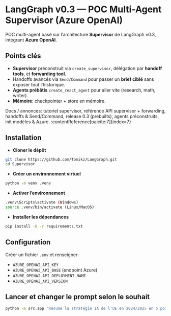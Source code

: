 # LangGraph v0.3 — POC Multi-Agent Supervisor (Azure OpenAI)

POC multi-agent basé sur l’architecture **Supervisor** de LangGraph v0.3, intégrant **Azure OpenAI**.

## Points clés
- **Supervisor** préconstruit via `create_supervisor`, délégation par **handoff tools**, et **forwarding tool**.  
- Handoffs avancés via `Send/Command` pour passer un **brief ciblé** sans exposer tout l’historique.  
- **Agents prébâtis** `create_react_agent` pour aller vite (research, math, writer).  
- **Mémoire**: checkpointer + store en mémoire.

Docs / annonces: tutoriel supervisor, référence API supervisor + forwarding, handoffs & Send/Command, release 0.3 (prebuilts), agents préconstruits, init modèles & Azure. :contentReference[oaicite:7]{index=7}

## Installation
- **Cloner le dépôt**
```bash
git clone https://github.com/Tomikz/LangGraph.git
cd Supervisor
```
- **Créer un environnement virtuel**
```bash
python -m venv .venv
```
- **Activer l’environnement**
```bash
.venv\Scripts\activate (Windows)
source .venv/bin/activate (Linux/MacOS)
```
- **Installer les dépendances**
```bash
pip install -U -r requirements.txt
```
## Configuration
Créer un fichier `.env` et renseigner:
- `AZURE_OPENAI_API_KEY`
- `AZURE_OPENAI_API_BASE` (endpoint Azure)
- `AZURE_OPENAI_API_DEPLOYMENT_NAME`
- `AZURE_OPENAI_API_VERSION`

## Lancer et changer le prompt selon le souhait
```bash
python -m src.app "Résume la stratégie IA de l'UE en 2024/2025 en 5 points, cite les sources, et évalue l'impact économique."
